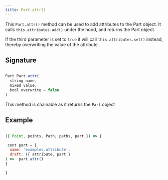 ```yaml
---
title: Part.attr()
---
```


This `Part.attr()` method can be used to add attributes to the Part object.
It calls `this.attributes.add()` under the hood, and returns the Part object.

If the third parameter is set to `true` it will call `this.attributes.set()`
instead, thereby overwriting the value of the attribute.

## Signature

```js

Part Part.attr( 
  string name,
  mixed value,
  bool overwrite = false
)

```

<Tip compact>This method is chainable as it returns the `Part` object</Tip>

## Example

<Example caption=" Example of the Part.attr() method">

```js

({ Point, points, Path, paths, part }) => {

 cont part = {
  name: 'examples.attribute',
  draft: ({ attribute, part }
) =>  part.attr()
}

}

```

</Example>

